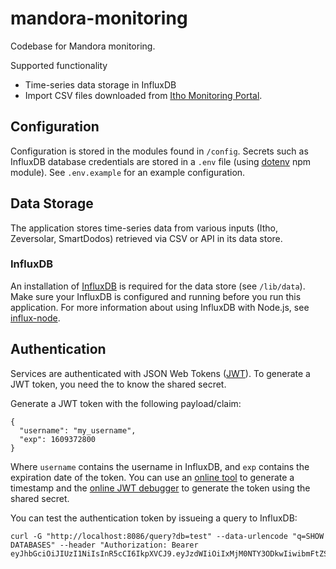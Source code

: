 # mandora-monitoring
Codebase for Mandora monitoring.

Supported functionality 
* Time-series data storage in InfluxDB
* Import CSV files downloaded from [Itho Monitoring Portal](https://monitoring.ithodaalderop.nl/).

## Configuration

Configuration is stored in the modules found in `/config`.
Secrets such as InfluxDB database credentials are stored in a `.env` file (using [dotenv](https://github.com/motdotla/dotenv) npm module). See `.env.example` for an example configuration.

## Data Storage

The application stores time-series data from various inputs (Itho, Zeversolar, SmartDodos) retrieved via CSV or API in its data store.

### InfluxDB

An installation of [InfluxDB](https://docs.influxdata.com/influxdb) is required for the data store (see `/lib/data`). Make sure your InfluxDB is configured and running before you run this application. For more information about using InfluxDB with Node.js, see [influx-node](https://github.com/node-influx/node-influx).


## Authentication

Services are authenticated with JSON Web Tokens ([JWT](https://jwt.io/)). To generate a JWT token, you need the to know the shared secret.

Generate a JWT token with the following payload/claim:

```
{
  "username": "my_username",
  "exp": 1609372800
}
```

Where `username` contains the username in InfluxDB, and `exp` contains the expiration date of the token. You can use an [online tool](https://www.unixtimestamp.com/index.php) to generate a timestamp and the [online JWT debugger](https://jwt.io/) to generate the token using the shared secret. 

You can test the authentication token by issueing a query to InfluxDB:

```
curl -G "http://localhost:8086/query?db=test" --data-urlencode "q=SHOW DATABASES" --header "Authorization: Bearer 
eyJhbGciOiJIUzI1NiIsInR5cCI6IkpXVCJ9.eyJzdWIiOiIxMjM0NTY3ODkwIiwibmFtZSI6IkpvaG4gRG9lIiwiaWF0IjoxNTE2MjM5MDIyfQ.he0ErCNloe4J7Id0Ry2SEDg09lKkZkfsRiGsdX_vgEg"
```

